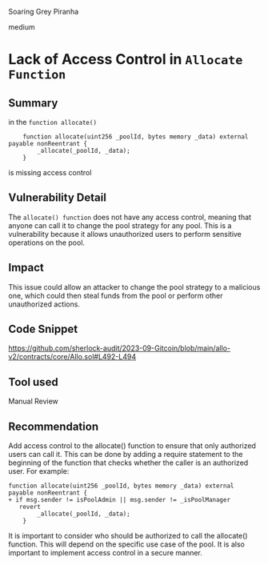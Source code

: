 Soaring Grey Piranha

medium

# Lack of Access Control in `Allocate Function`
## Summary
in the `function allocate()` 
```solidity
    function allocate(uint256 _poolId, bytes memory _data) external payable nonReentrant { 
        _allocate(_poolId, _data);
    }
```
is missing access control
## Vulnerability Detail
The `allocate() function` does not have any access control, meaning that anyone can call it to change the pool strategy for any pool. This is a vulnerability because it allows unauthorized users to perform sensitive operations on the pool.
## Impact
This issue could allow an attacker to change the pool strategy to a malicious one, which could then steal funds from the pool or perform other unauthorized actions.
## Code Snippet
https://github.com/sherlock-audit/2023-09-Gitcoin/blob/main/allo-v2/contracts/core/Allo.sol#L492-L494
## Tool used

Manual Review

## Recommendation
Add access control to the allocate() function to ensure that only authorized users can call it. This can be done by adding a require statement to the beginning of the function that checks whether the caller is an authorized user. For example:
```solidity
function allocate(uint256 _poolId, bytes memory _data) external payable nonReentrant { 
+ if msg.sender != isPoolAdmin || msg.sender != _isPoolManager
   revert
        _allocate(_poolId, _data);
    }
```
It is important to consider who should be authorized to call the allocate() function. This will depend on the specific use case of the pool.
It is also important to implement access control in a secure manner.